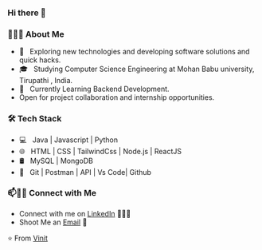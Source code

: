 ### Hi there 👋



<!---
VINIT3C/VINIT3C is a ✨ special ✨ repository because its `README.md` (this file) appears on your GitHub profile.
You can click the Preview link to take a look at your changes.
- 👋 Hi, I’m @VINIT3C
- 👀 I’m interested in ...
- 🌱 I’m currently learning ...
- 💞️ I’m looking to collaborate on ...
- 📫 How to reach me ...
- 😄 Pronouns: ...
- ⚡ Fun fact: ...
--->

<h3> 👨🏻‍💻 About Me </h3>

- 🤔 &nbsp; Exploring new technologies and developing software solutions and quick hacks.
- 🎓 &nbsp; Studying Computer Science Engineering at Mohan Babu university, Tirupathi , India.
- 🌱 &nbsp; Currently Learning Backend Development.
- Open for project collaboration and internship opportunities. 

<h3>🛠 Tech Stack</h3>

- 💻 &nbsp; Java | Javascript | Python 
- 🌐 &nbsp; HTML | CSS | TailwindCss | Node.js | ReactJS
- 🛢 &nbsp; MySQL | MongoDB
- 🔧 &nbsp; Git | Postman | API | Vs Code| Github

### 📫🤝🏻 Connect with Me

 - Connect with me on [LinkedIn](www.linkedin.com/in/pothuraju-vinit-kumar) 👨🏻‍💻
 - Shoot Me an [Email](mailto:vinitkumarpothuraju@gmail.com) 💌
 




 ⭐️ From [Vinit](https://github.com/VINIT3C)
